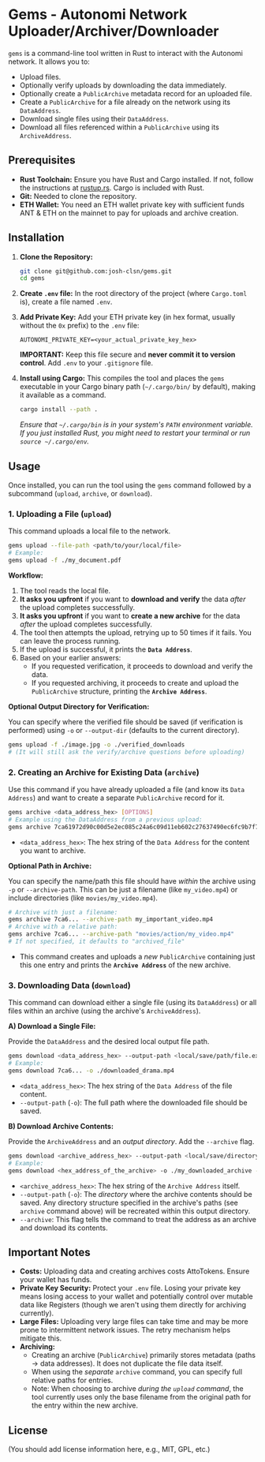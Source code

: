 # Gems - Autonomi Network Uploader/Archiver/Downloader

`gems` is a command-line tool written in Rust to interact with the Autonomi network. It allows you to:

*   Upload files.
*   Optionally verify uploads by downloading the data immediately.
*   Optionally create a `PublicArchive` metadata record for an uploaded file.
*   Create a `PublicArchive` for a file already on the network using its `DataAddress`.
*   Download single files using their `DataAddress`.
*   Download all files referenced within a `PublicArchive` using its `ArchiveAddress`.

## Prerequisites

*   **Rust Toolchain:** Ensure you have Rust and Cargo installed. If not, follow the instructions at [rustup.rs](https://rustup.rs/). Cargo is included with Rust.
*   **Git:** Needed to clone the repository.
*   **ETH Wallet:** You need an ETH wallet private key with sufficient funds ANT & ETH on the mainnet to pay for uploads and archive creation.

## Installation

1.  **Clone the Repository:**
    ```bash
    git clone git@github.com:josh-clsn/gems.git
    cd gems
    ```

2.  **Create `.env` file:** In the root directory of the project (where `Cargo.toml` is), create a file named `.env`.

3.  **Add Private Key:** Add your ETH private key (in hex format, usually without the `0x` prefix) to the `.env` file:
    ```dotenv
    AUTONOMI_PRIVATE_KEY=<your_actual_private_key_hex>
    ```
    **IMPORTANT:** Keep this file secure and **never commit it to version control**. Add `.env` to your `.gitignore` file.

4.  **Install using Cargo:** This compiles the tool and places the `gems` executable in your Cargo binary path (`~/.cargo/bin/` by default), making it available as a command.
    ```bash
    cargo install --path .
    ```
    *Ensure that `~/.cargo/bin` is in your system's `PATH` environment variable. If you just installed Rust, you might need to restart your terminal or run `source ~/.cargo/env`.* 

## Usage

Once installed, you can run the tool using the `gems` command followed by a subcommand (`upload`, `archive`, or `download`).

### 1. Uploading a File (`upload`)

This command uploads a local file to the network.

```bash
gems upload --file-path <path/to/your/local/file>
# Example:
gems upload -f ./my_document.pdf
```

**Workflow:**

1.  The tool reads the local file.
2.  **It asks you upfront** if you want to **download and verify** the data *after* the upload completes successfully.
3.  **It asks you upfront** if you want to **create a new archive** for the data *after* the upload completes successfully.
4.  The tool then attempts the upload, retrying up to 50 times if it fails. You can leave the process running.
5.  If the upload is successful, it prints the **`Data Address`**.
6.  Based on your earlier answers:
    *   If you requested verification, it proceeds to download and verify the data.
    *   If you requested archiving, it proceeds to create and upload the `PublicArchive` structure, printing the **`Archive Address`**.

**Optional Output Directory for Verification:**

You can specify where the verified file should be saved (if verification is performed) using `-o` or `--output-dir` (defaults to the current directory).

```bash
gems upload -f ./image.jpg -o ./verified_downloads
# (It will still ask the verify/archive questions before uploading)
```

### 2. Creating an Archive for Existing Data (`archive`)

Use this command if you have already uploaded a file (and know its `Data Address`) and want to create a separate `PublicArchive` record for it.

```bash
gems archive <data_address_hex> [OPTIONS]
# Example using the DataAddress from a previous upload:
gems archive 7ca61972d90c00d5e2ec085c24a6c09d11eb602c27637490ec6fc9b7f7cc7351
```

*   `<data_address_hex>`: The hex string of the `Data Address` for the content you want to archive.

**Optional Path in Archive:**

You can specify the name/path this file should have *within* the archive using `-p` or `--archive-path`. This can be just a filename (like `my_video.mp4`) or include directories (like `movies/my_video.mp4`).

```bash
# Archive with just a filename:
gems archive 7ca6... --archive-path my_important_video.mp4 
# Archive with a relative path:
gems archive 7ca6... --archive-path "movies/action/my_video.mp4"
# If not specified, it defaults to "archived_file"
```

*   This command creates and uploads a *new* `PublicArchive` containing just this one entry and prints the **`Archive Address`** of the new archive.

### 3. Downloading Data (`download`)

This command can download either a single file (using its `DataAddress`) or all files within an archive (using the archive's `ArchiveAddress`).

**A) Download a Single File:**

Provide the `DataAddress` and the desired local output file path.

```bash
gems download <data_address_hex> --output-path <local/save/path/file.ext>
# Example:
gems download 7ca6... -o ./downloaded_drama.mp4
```

*   `<data_address_hex>`: The hex string of the `Data Address` of the file content.
*   `--output-path` (`-o`): The full path where the downloaded file should be saved.

**B) Download Archive Contents:**

Provide the `ArchiveAddress` and an *output directory*. Add the `--archive` flag.

```bash
gems download <archive_address_hex> --output-path <local/save/directory> --archive
# Example:
gems download <hex_address_of_the_archive> -o ./my_downloaded_archive --archive
```

*   `<archive_address_hex>`: The hex string of the `Archive Address` itself.
*   `--output-path` (`-o`): The *directory* where the archive contents should be saved. Any directory structure specified in the archive's paths (see `archive` command above) will be recreated within this output directory.
*   `--archive`: This flag tells the command to treat the address as an archive and download its contents.

## Important Notes

*   **Costs:** Uploading data and creating archives costs AttoTokens. Ensure your wallet has funds.
*   **Private Key Security:** Protect your `.env` file. Losing your private key means losing access to your wallet and potentially control over mutable data like Registers (though we aren't using them directly for archiving currently).
*   **Large Files:** Uploading very large files can take time and may be more prone to intermittent network issues. The retry mechanism helps mitigate this.
*   **Archiving:** 
    *   Creating an archive (`PublicArchive`) primarily stores metadata (paths -> data addresses). It does not duplicate the file data itself.
    *   When using the *separate* `archive` command, you can specify full relative paths for entries.
    *   Note: When choosing to archive *during the `upload` command*, the tool currently uses only the base filename from the original path for the entry within the new archive.

## License

(You should add license information here, e.g., MIT, GPL, etc.) 
